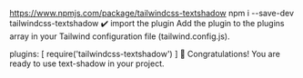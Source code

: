 https://www.npmjs.com/package/tailwindcss-textshadow
npm i --save-dev tailwindcss-textshadow
✔️ import the plugin
Add the plugin to the plugins array in your Tailwind configuration file (tailwind.config.js).

plugins: [
  require('tailwindcss-textshadow')
]
🍺 Congratulations! You are ready to use text-shadow in your project.

